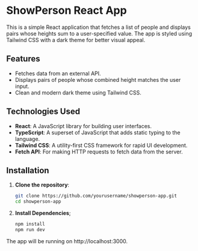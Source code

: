 # ShowPerson React App

This is a simple React application that fetches a list of people and displays pairs whose heights sum to a user-specified value. The app is styled using Tailwind CSS with a dark theme for better visual appeal.

## Features

- Fetches data from an external API.
- Displays pairs of people whose combined height matches the user input.
- Clean and modern dark theme using Tailwind CSS.

## Technologies Used

- **React**: A JavaScript library for building user interfaces.
- **TypeScript**: A superset of JavaScript that adds static typing to the language.
- **Tailwind CSS**: A utility-first CSS framework for rapid UI development.
- **Fetch API**: For making HTTP requests to fetch data from the server.

## Installation

1. **Clone the repository**:

   ```bash
   git clone https://github.com/yourusername/showperson-app.git
   cd showperson-app

2. **Install Dependencies**;
   ```bash
   npm install
   npm run dev
 The app will be running on http://localhost:3000.

